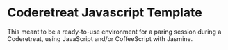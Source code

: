 Coderetreat Javascript Template
===============================
This meant to be a ready-to-use environment for a paring session during a
Coderetreat, using JavaScript and/or CoffeeScript with Jasmine.
